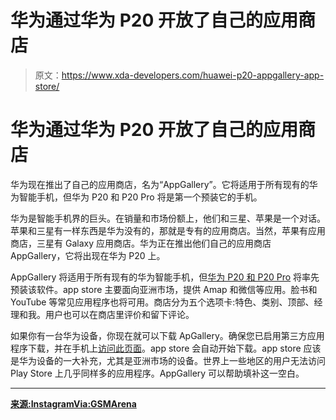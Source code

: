 # 华为通过华为 P20 开放了自己的应用商店

> 原文：<https://www.xda-developers.com/huawei-p20-appgallery-app-store/>

# 华为通过华为 P20 开放了自己的应用商店

华为现在推出了自己的应用商店，名为“AppGallery”。它将适用于所有现有的华为智能手机，但华为 P20 和 P20 Pro 将是第一个预装它的手机。

华为是智能手机界的巨头。在销量和市场份额上，他们和三星、苹果是一个对话。苹果和三星有一样东西是华为没有的，那就是专有的应用商店。当然，苹果有应用商店，三星有 Galaxy 应用商店。华为正在推出他们自己的应用商店 AppGallery，它将出现在华为 P20 上。

AppGallery 将适用于所有现有的华为智能手机，但[华为 P20 和 P20 Pro](https://www.xda-developers.com/huawei-p20-pro-xiaomi-mi-mix-2s-forums/) 将率先预装该软件。app store 主要面向亚洲市场，提供 Amap 和微信等应用。脸书和 YouTube 等常见应用程序也将可用。商店分为五个选项卡:特色、类别、顶部、经理和我。用户也可以在商店里评价和留下评论。

如果你有一台华为设备，你现在就可以下载 ApGallery。确保您已启用第三方应用程序下载，并在手机上[访问此页面](http://wap2.hispace.hicloud.com)。app store 会自动开始下载。app store 应该是华为设备的一大补充，尤其是亚洲市场的设备。世界上一些地区的用户无法访问 Play Store 上几乎同样多的应用程序。AppGallery 可以帮助填补这一空白。

* * *

[**来源:Instagram**](https://www.instagram.com/p/BhGpxm5jRVR/)[**Via:GSMArena**](https://www.gsmarena.com/huawei_app_store_appgallery-news-30412.php)